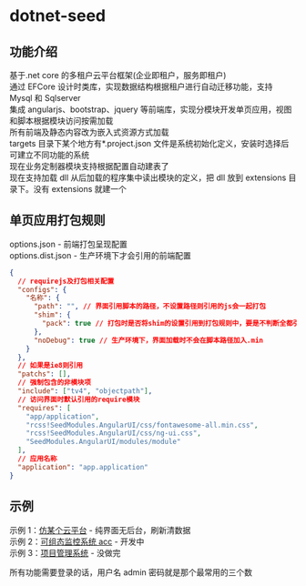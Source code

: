 # dotnet-seed

## 功能介绍

基于.net core 的多租户云平台框架(企业即租户，服务即租户)  
通过 EFCore 设计时类库，实现数据结构根据租户进行自动迁移功能，支持 Mysql 和 Sqlserver  
集成 angularjs、bootstrap、jquery 等前端库，实现分模块开发单页应用，视图和脚本根据模块访问按需加载  
所有前端及静态内容改为嵌入式资源方式加载  
targets 目录下某个地方有\*.project.json 文件是系统初始化定义，安装时选择后可建立不同功能的系统  
现在业务定制器模块支持根据配置自动建表了  
现在支持加载 dll 从后加载的程序集中读出模块的定义，把 dll 放到 extensions 目录下。没有 extensions 就建一个  

## 单页应用打包规则

options.json - 前端打包呈现配置  
options.dist.json - 生产环境下才会引用的前端配置

```json
{
  // requirejs及打包相关配置
  "configs": {
    "名称": {
      "path": "", // 界面引用脚本的路径，不设置路径则引用的js会一起打包
      "shim": {
        "pack": true // 打包时是否将shim的设置引用到打包规则中，要是不判断全都引用构建起来会非常慢
      },
      "noDebug": true // 生产环境下，界面加载时不会在脚本路径加入.min
    }
  },
  // 如果是ie8则引用
  "patchs": [],
  // 强制包含的非模块项
  "include": ["tv4", "objectpath"],
  // 访问界面时默认引用的require模块
  "requires": [
    "app/application",
    "rcss!SeedModules.AngularUI/css/fontawesome-all.min.css",
    "rcss!SeedModules.AngularUI/css/ng-ui.css",
    "SeedModules.AngularUI/modules/module"
  ],
  // 应用名称
  "application": "app.application"
}
```

## 示例

示例 1：[仿某个云平台](http://www.fyl080801.top/referyun/index.html 'Title') - 纯界面无后台，刷新清数据  
示例 2：[可组态监控系统 acc](http://www.fyl080801.top/acc/index.html 'Title') - 开发中  
示例 3：[项目管理系统](http://www.fyl080801.top/mind) - 没做完  

所有功能需要登录的话，用户名 admin 密码就是那个最常用的三个数
